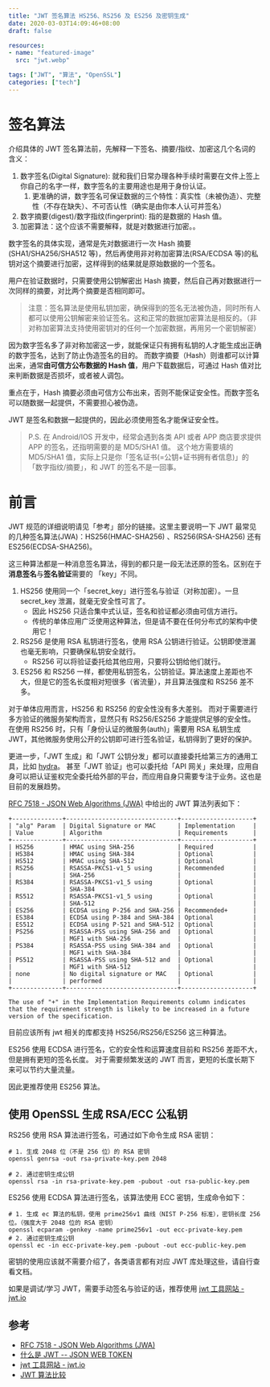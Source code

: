 ```yaml
---
title: "JWT 签名算法 HS256、RS256 及 ES256 及密钥生成"
date: 2020-03-03T14:09:46+08:00
draft: false

resources:
- name: "featured-image"
  src: "jwt.webp"

tags: ["JWT", "算法", "OpenSSL"]
categories: ["tech"]
---
```



# 签名算法

介绍具体的 JWT 签名算法前，先解释一下签名、摘要/指纹、加密这几个名词的含义：

1. 数字签名(Digital Signature): 就和我们日常办理各种手续时需要在文件上签上你自己的名字一样，数字签名的主要用途也是用于身份认证。
   1. 更准确的讲，数字签名可保证数据的三个特性：真实性（未被伪造）、完整性（不存在缺失）、不可否认性（确实是由你本人认可并签名）
2. 数字摘要(digest)/数字指纹(fingerprint): 指的是数据的 Hash 值。
3. 加密算法：这个应该不需要解释，就是对数据进行加密。。

数字签名的具体实现，通常是先对数据进行一次 Hash 摘要(SHA1/SHA256/SHA512 等)，然后再使用非对称加密算法(RSA/ECDSA 等)的私钥对这个摘要进行加密，这样得到的结果就是原始数据的一个签名。

用户在验证数据时，只需要使用公钥解密出 Hash 摘要，然后自己再对数据进行一次同样的摘要，对比两个摘要是否相同即可。

>注意：签名算法是使用私钥加密，确保得到的签名无法被伪造，同时所有人都可以使用公钥解密来验证签名。这和正常的数据加密算法是相反的。（非对称加密算法支持使用密钥对的任何一个加密数据，再用另一个密钥解密）

因为数字签名多了非对称加密这一步，就能保证只有拥有私钥的人才能生成出正确的数字签名，达到了防止伪造签名的目的。
而数字摘要（Hash）则谁都可以计算出来，通常**由可信方公布数据的 Hash 值**，用户下载数据后，可通过 Hash 值对比来判断数据是否损坏，或者被人调包。

重点在于，Hash 摘要必须由可信方公布出来，否则不能保证安全性。而数字签名可以随数据一起提供，不需要担心被伪造。

JWT 是签名和数据一起提供的，因此必须使用签名才能保证安全性。

>P.S. 在 Android/IOS 开发中，经常会遇到各类 API 或者 APP 商店要求提供 APP 的签名，还指明需要的是 MD5/SHA1 值。
这个地方需要填的 MD5/SHA1 值，实际上只是你「签名证书(=公钥+证书拥有者信息)」的「数字指纹/摘要」，和 JWT 的签名不是一回事。

# 前言

JWT 规范的详细说明请见「参考」部分的链接。这里主要说明一下 JWT 最常见的几种签名算法(JWA)：HS256(HMAC-SHA256) 、RS256(RSA-SHA256) 还有 ES256(ECDSA-SHA256)。

这三种算法都是一种消息签名算法，得到的都只是一段无法还原的签名。区别在于**消息签名**与**签名验证**需要的 「key」不同。

1. HS256 使用同一个「secret_key」进行签名与验证（对称加密）。一旦 secret_key 泄漏，就毫无安全性可言了。
    - 因此 HS256 只适合集中式认证，签名和验证都必须由可信方进行。
    - 传统的单体应用广泛使用这种算法，但是请不要在任何分布式的架构中使用它！
1. RS256 是使用 RSA 私钥进行签名，使用 RSA 公钥进行验证。公钥即使泄漏也毫无影响，只要确保私钥安全就行。
    - RS256 可以将验证委托给其他应用，只要将公钥给他们就行。
1. ES256 和 RS256 一样，都使用私钥签名，公钥验证。算法速度上差距也不大，但是它的签名长度相对短很多（省流量），并且算法强度和 RS256 差不多。

对于单体应用而言，HS256 和 RS256 的安全性没有多大差别。
而对于需要进行多方验证的微服务架构而言，显然只有 RS256/ES256 才能提供足够的安全性。
在使用 RS256 时，只有「身份认证的微服务(auth)」需要用 RSA 私钥生成 JWT，其他微服务使用公开的公钥即可进行签名验证，私钥得到了更好的保护。

更进一步，「JWT 生成」和「JWT 公钥分发」都可以直接委托给第三方的通用工具，比如 [hydra](https://github.com/ory/hydra)。
甚至「JWT 验证」也可以委托给「API 网关」来处理，应用自身可以把认证鉴权完全委托给外部的平台，而应用自身只需要专注于业务。这也是目前的发展趋势。

[RFC 7518 - JSON Web Algorithms (JWA)](https://tools.ietf.org/html/rfc7518) 中给出的 JWT 算法列表如下：


    +--------------+-------------------------------+--------------------+
    | "alg" Param  | Digital Signature or MAC      | Implementation     |
    | Value        | Algorithm                     | Requirements       |
    +--------------+-------------------------------+--------------------+
    | HS256        | HMAC using SHA-256            | Required           |
    | HS384        | HMAC using SHA-384            | Optional           |
    | HS512        | HMAC using SHA-512            | Optional           |
    | RS256        | RSASSA-PKCS1-v1_5 using       | Recommended        |
    |              | SHA-256                       |                    |
    | RS384        | RSASSA-PKCS1-v1_5 using       | Optional           |
    |              | SHA-384                       |                    |
    | RS512        | RSASSA-PKCS1-v1_5 using       | Optional           |
    |              | SHA-512                       |                    |
    | ES256        | ECDSA using P-256 and SHA-256 | Recommended+       |
    | ES384        | ECDSA using P-384 and SHA-384 | Optional           |
    | ES512        | ECDSA using P-521 and SHA-512 | Optional           |
    | PS256        | RSASSA-PSS using SHA-256 and  | Optional           |
    |              | MGF1 with SHA-256             |                    |
    | PS384        | RSASSA-PSS using SHA-384 and  | Optional           |
    |              | MGF1 with SHA-384             |                    |
    | PS512        | RSASSA-PSS using SHA-512 and  | Optional           |
    |              | MGF1 with SHA-512             |                    |
    | none         | No digital signature or MAC   | Optional           |
    |              | performed                     |                    |
    +--------------+-------------------------------+--------------------+

    The use of "+" in the Implementation Requirements column indicates
    that the requirement strength is likely to be increased in a future
    version of the specification.


目前应该所有 jwt 相关的库都支持 HS256/RS256/ES256 这三种算法。


ES256 使用 ECDSA 进行签名，它的安全性和运算速度目前和 RS256 差距不大，但是拥有更短的签名长度。
对于需要频繁发送的 JWT 而言，更短的长度长期下来可以节约大量流量。

因此更推荐使用 ES256 算法。

## 使用 OpenSSL 生成 RSA/ECC 公私钥

RS256 使用 RSA 算法进行签名，可通过如下命令生成 RSA 密钥：

```shell
# 1. 生成 2048 位（不是 256 位）的 RSA 密钥
openssl genrsa -out rsa-private-key.pem 2048

# 2. 通过密钥生成公钥
openssl rsa -in rsa-private-key.pem -pubout -out rsa-public-key.pem
```

ES256 使用 ECDSA 算法进行签名，该算法使用 ECC 密钥，生成命令如下：

```shell
# 1. 生成 ec 算法的私钥，使用 prime256v1 曲线（NIST P-256 标准），密钥长度 256 位。（强度大于 2048 位的 RSA 密钥）
openssl ecparam -genkey -name prime256v1 -out ecc-private-key.pem
# 2. 通过密钥生成公钥
openssl ec -in ecc-private-key.pem -pubout -out ecc-public-key.pem
```

密钥的使用应该就不需要介绍了，各类语言都有对应 JWT 库处理这些，请自行查看文档。

如果是调试/学习 JWT，需要手动签名与验证的话，推荐使用 [jwt 工具网站 - jwt.io](https://jwt.io/)

## 参考

- [RFC 7518 - JSON Web Algorithms (JWA)](https://tools.ietf.org/html/rfc7518)
- [什么是 JWT -- JSON WEB TOKEN](https://www.jianshu.com/p/576dbf44b2ae)
- [jwt 工具网站 - jwt.io](https://jwt.io/)
- [JWT 算法比较](https://www.cnblogs.com/langshiquan/p/10701198.html)